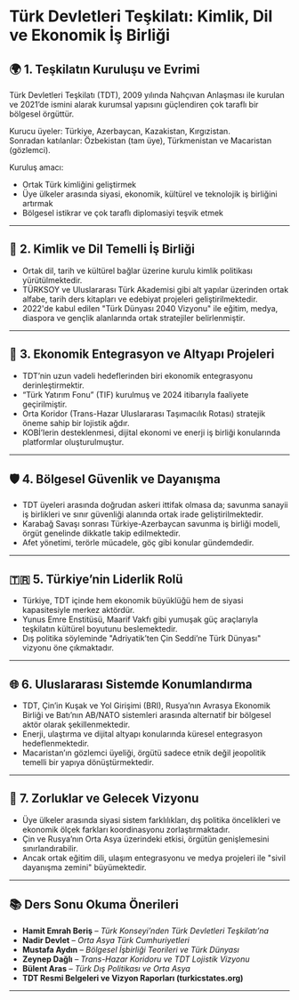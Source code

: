 # Türk Devletleri Teşkilatı: Kimlik, Dil ve Ekonomik İş Birliği

## 🌍 1. Teşkilatın Kuruluşu ve Evrimi

Türk Devletleri Teşkilatı (TDT), 2009 yılında Nahçıvan Anlaşması ile kurulan ve 2021’de ismini alarak kurumsal yapısını güçlendiren çok taraflı bir bölgesel örgüttür.

Kurucu üyeler: Türkiye, Azerbaycan, Kazakistan, Kırgızistan.  
Sonradan katılanlar: Özbekistan (tam üye), Türkmenistan ve Macaristan (gözlemci).

Kuruluş amacı:

- Ortak Türk kimliğini geliştirmek
- Üye ülkeler arasında siyasi, ekonomik, kültürel ve teknolojik iş birliğini artırmak
- Bölgesel istikrar ve çok taraflı diplomasiyi teşvik etmek

---

## 🧭 2. Kimlik ve Dil Temelli İş Birliği

- Ortak dil, tarih ve kültürel bağlar üzerine kurulu kimlik politikası yürütülmektedir.
- TÜRKSOY ve Uluslararası Türk Akademisi gibi alt yapılar üzerinden ortak alfabe, tarih ders kitapları ve edebiyat projeleri geliştirilmektedir.
- 2022'de kabul edilen "Türk Dünyası 2040 Vizyonu" ile eğitim, medya, diaspora ve gençlik alanlarında ortak stratejiler belirlenmiştir.

---

## 💼 3. Ekonomik Entegrasyon ve Altyapı Projeleri

- TDT’nin uzun vadeli hedeflerinden biri ekonomik entegrasyonu derinleştirmektir.
- “Türk Yatırım Fonu” (TIF) kurulmuş ve 2024 itibarıyla faaliyete geçirilmiştir.
- Orta Koridor (Trans-Hazar Uluslararası Taşımacılık Rotası) stratejik öneme sahip bir lojistik ağdır.
- KOBİ’lerin desteklenmesi, dijital ekonomi ve enerji iş birliği konularında platformlar oluşturulmuştur.

---

## 🛡️ 4. Bölgesel Güvenlik ve Dayanışma

- TDT üyeleri arasında doğrudan askeri ittifak olmasa da; savunma sanayii iş birlikleri ve sınır güvenliği alanında ortak irade geliştirilmektedir.
- Karabağ Savaşı sonrası Türkiye-Azerbaycan savunma iş birliği modeli, örgüt genelinde dikkatle takip edilmektedir.
- Afet yönetimi, terörle mücadele, göç gibi konular gündemdedir.

---

## 🇹🇷 5. Türkiye’nin Liderlik Rolü

- Türkiye, TDT içinde hem ekonomik büyüklüğü hem de siyasi kapasitesiyle merkez aktördür.
- Yunus Emre Enstitüsü, Maarif Vakfı gibi yumuşak güç araçlarıyla teşkilatın kültürel boyutunu beslemektedir.
- Dış politika söyleminde "Adriyatik’ten Çin Seddi’ne Türk Dünyası" vizyonu öne çıkmaktadır.

---

## 🌐 6. Uluslararası Sistemde Konumlandırma

- TDT, Çin’in Kuşak ve Yol Girişimi (BRI), Rusya’nın Avrasya Ekonomik Birliği ve Batı’nın AB/NATO sistemleri arasında alternatif bir bölgesel aktör olarak şekillenmektedir.
- Enerji, ulaştırma ve dijital altyapı konularında küresel entegrasyon hedeflenmektedir.
- Macaristan’ın gözlemci üyeliği, örgütü sadece etnik değil jeopolitik temelli bir yapıya dönüştürmektedir.

---

## 📌 7. Zorluklar ve Gelecek Vizyonu

- Üye ülkeler arasında siyasi sistem farklılıkları, dış politika öncelikleri ve ekonomik ölçek farkları koordinasyonu zorlaştırmaktadır.
- Çin ve Rusya’nın Orta Asya üzerindeki etkisi, örgütün genişlemesini sınırlandırabilir.
- Ancak ortak eğitim dili, ulaşım entegrasyonu ve medya projeleri ile "sivil dayanışma zemini" büyümektedir.

---

## 📚 Ders Sonu Okuma Önerileri

- **Hamit Emrah Beriş** – _Türk Konseyi’nden Türk Devletleri Teşkilatı’na_
- **Nadir Devlet** – _Orta Asya Türk Cumhuriyetleri_
- **Mustafa Aydın** – _Bölgesel İşbirliği Teorileri ve Türk Dünyası_
- **Zeynep Dağlı** – _Trans-Hazar Koridoru ve TDT Lojistik Vizyonu_
- **Bülent Aras** – _Türk Dış Politikası ve Orta Asya_
- **TDT Resmi Belgeleri ve Vizyon Raporları (turkicstates.org)**

---
